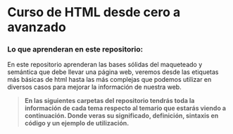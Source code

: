 # Curso de HTML desde cero a avanzado

### Lo que aprenderan en este repositorio:

En este repositorio aprenderan las bases sólidas del maqueteado y semántica que debe llevar una página web, veremos desde las etiquetas más básicas de html hasta las más complejas que podemos utilizar en diversos casos para mejorar la información de nuestra web.

>**En las siguientes carpetas del repositorio tendrás toda la información de cada tema respecto al temario que estarás viendo a continuación. Donde veras su significado, definición, sintaxis en código y un ejemplo de utilización.**

